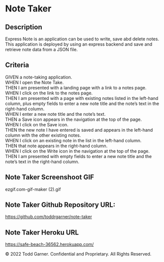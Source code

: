 # Note Taker

## Description

Express Note is an application can be used to write, save abd delete notes. This application is deployed by using an express backend and save and retrieve note data from a JSON file.

## Criteria

GIVEN a note-taking application. <br>
WHEN I open the Note Take. <br>
THEN I am presented with a landing page with a link to a notes page.<br>
WHEN I click on the link to the notes page. <br>
THEN I am presented with a page with existing notes listed in the left-hand column, plus empty fields to enter a new note title and the note’s text in the right-hand column. <br>
WHEN I enter a new note title and the note’s text. <br>
THEN a Save icon appears in the navigation at the top of the page. <br>
WHEN I click on the Save icon. <br>
THEN the new note I have entered is saved and appears in the left-hand column with the other existing notes. <br>
WHEN I click on an existing note in the list in the left-hand column. <br>
THEN that note appears in the right-hand column. <br>
WHEN I click on the Write icon in the navigation at the top of the page. <br>
THEN I am presented with empty fields to enter a new note title and the note’s text in the right-hand column. <br>


## Note Taker Screenshoot GIF

ezgif.com-gif-maker (2).gif

## Note Taker Github Repository URL:

https://github.com/toddrgarner/note-taker

## Note Taker Heroku URL

https://safe-beach-36562.herokuapp.com/

© 2022 Todd Garner. Confidential and Proprietary. All Rights Reserved.

